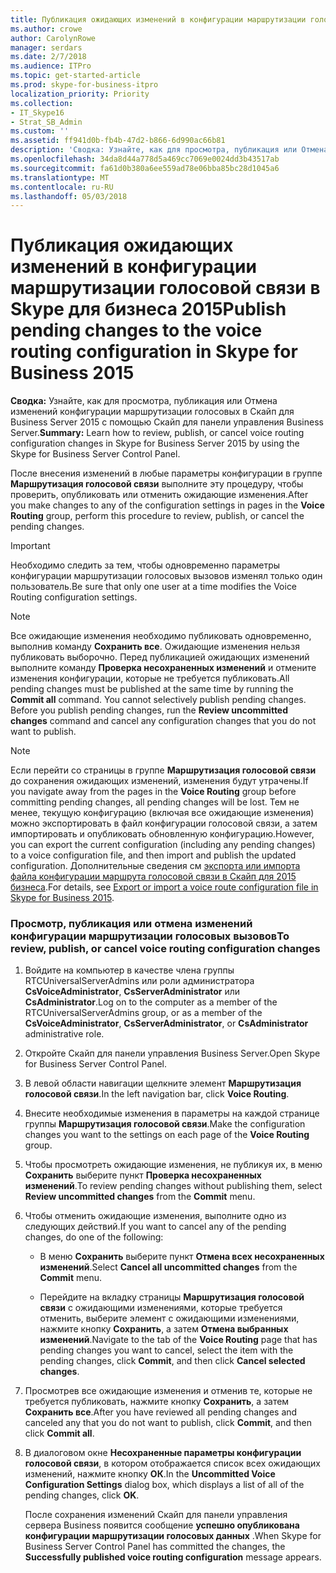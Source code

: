 ```yaml
---
title: Публикация ожидающих изменений в конфигурации маршрутизации голосовой связи в Skype для бизнеса 2015
ms.author: crowe
author: CarolynRowe
manager: serdars
ms.date: 2/7/2018
ms.audience: ITPro
ms.topic: get-started-article
ms.prod: skype-for-business-itpro
localization_priority: Priority
ms.collection:
- IT_Skype16
- Strat_SB_Admin
ms.custom: ''
ms.assetid: ff941d0b-fb4b-47d2-b866-6d990ac66b81
description: 'Сводка: Узнайте, как для просмотра, публикация или Отмена изменений конфигурации маршрутизации голосовых в Скайп для Business Server 2015 с помощью Скайп для панели управления Business Server.'
ms.openlocfilehash: 34da8d44a778d5a469cc7069e0024dd3b43517ab
ms.sourcegitcommit: fa61d0b380a6ee559ad78e06bba85bc28d1045a6
ms.translationtype: MT
ms.contentlocale: ru-RU
ms.lasthandoff: 05/03/2018
---
```

# <a name="publish-pending-changes-to-the-voice-routing-configuration-in-skype-for-business-2015"></a><span data-ttu-id="8920b-103">Публикация ожидающих изменений в конфигурации маршрутизации голосовой связи в Skype для бизнеса 2015</span><span class="sxs-lookup"><span data-stu-id="8920b-103">Publish pending changes to the voice routing configuration in Skype for Business 2015</span></span>
 
<span data-ttu-id="8920b-104">**Сводка:** Узнайте, как для просмотра, публикация или Отмена изменений конфигурации маршрутизации голосовых в Скайп для Business Server 2015 с помощью Скайп для панели управления Business Server.</span><span class="sxs-lookup"><span data-stu-id="8920b-104">**Summary:** Learn how to review, publish, or cancel voice routing configuration changes in Skype for Business Server 2015 by using the Skype for Business Server Control Panel.</span></span>
  
<span data-ttu-id="8920b-105">После внесения изменений в любые параметры конфигурации в группе **Маршрутизация голосовой связи** выполните эту процедуру, чтобы проверить, опубликовать или отменить ожидающие изменения.</span><span class="sxs-lookup"><span data-stu-id="8920b-105">After you make changes to any of the configuration settings in pages in the **Voice Routing** group, perform this procedure to review, publish, or cancel the pending changes.</span></span>
  
> [!IMPORTANT]
> <span data-ttu-id="8920b-106">Необходимо следить за тем, чтобы одновременно параметры конфигурации маршрутизации голосовых вызовов изменял только один пользователь.</span><span class="sxs-lookup"><span data-stu-id="8920b-106">Be sure that only one user at a time modifies the Voice Routing configuration settings.</span></span> 
  
> [!NOTE]
> <span data-ttu-id="8920b-p101">Все ожидающие изменения необходимо публиковать одновременно, выполнив команду **Сохранить все**. Ожидающие изменения нельзя публиковать выборочно. Перед публикацией ожидающих изменений выполните команду **Проверка несохраненных изменений** и отмените изменения конфигурации, которые не требуется публиковать.</span><span class="sxs-lookup"><span data-stu-id="8920b-p101">All pending changes must be published at the same time by running the **Commit all** command. You cannot selectively publish pending changes. Before you publish pending changes, run the **Review uncommitted changes** command and cancel any configuration changes that you do not want to publish.</span></span>
  
> [!NOTE]
> <span data-ttu-id="8920b-110">Если перейти со страницы в группе **Маршрутизация голосовой связи** до сохранения ожидающих изменений, изменения будут утрачены.</span><span class="sxs-lookup"><span data-stu-id="8920b-110">If you navigate away from the pages in the **Voice Routing** group before committing pending changes, all pending changes will be lost.</span></span> <span data-ttu-id="8920b-111">Тем не менее, текущую конфигурацию (включая все ожидающие изменения) можно экспортировать в файл конфигурации голосовой связи, а затем импортировать и опубликовать обновленную конфигурацию.</span><span class="sxs-lookup"><span data-stu-id="8920b-111">However, you can export the current configuration (including any pending changes) to a voice configuration file, and then import and publish the updated configuration.</span></span> <span data-ttu-id="8920b-112">Дополнительные сведения см [экспорта или импорта файла конфигурации маршрута голосовой связи в Скайп для 2015 бизнеса](voice-route-configuration-import-export.md).</span><span class="sxs-lookup"><span data-stu-id="8920b-112">For details, see [Export or import a voice route configuration file in Skype for Business 2015](voice-route-configuration-import-export.md).</span></span> 
  
### <a name="to-review-publish-or-cancel-voice-routing-configuration-changes"></a><span data-ttu-id="8920b-113">Просмотр, публикация или отмена изменений конфигурации маршрутизации голосовых вызовов</span><span class="sxs-lookup"><span data-stu-id="8920b-113">To review, publish, or cancel voice routing configuration changes</span></span>

1. <span data-ttu-id="8920b-114">Войдите на компьютер в качестве члена группы RTCUniversalServerAdmins или роли администратора **CsVoiceAdministrator**, **CsServerAdministrator** или **CsAdministrator**.</span><span class="sxs-lookup"><span data-stu-id="8920b-114">Log on to the computer as a member of the RTCUniversalServerAdmins group, or as a member of the **CsVoiceAdministrator**, **CsServerAdministrator**, or **CsAdministrator** administrative role.</span></span>
    
2. <span data-ttu-id="8920b-115">Откройте Скайп для панели управления Business Server.</span><span class="sxs-lookup"><span data-stu-id="8920b-115">Open Skype for Business Server Control Panel.</span></span>
    
3. <span data-ttu-id="8920b-116">В левой области навигации щелкните элемент **Маршрутизация голосовой связи**.</span><span class="sxs-lookup"><span data-stu-id="8920b-116">In the left navigation bar, click **Voice Routing**.</span></span>
    
4. <span data-ttu-id="8920b-117">Внесите необходимые изменения в параметры на каждой странице группы **Маршрутизация голосовой связи**.</span><span class="sxs-lookup"><span data-stu-id="8920b-117">Make the configuration changes you want to the settings on each page of the **Voice Routing** group.</span></span>
    
5. <span data-ttu-id="8920b-118">Чтобы просмотреть ожидающие изменения, не публикуя их, в меню **Сохранить** выберите пункт **Проверка несохраненных изменений**.</span><span class="sxs-lookup"><span data-stu-id="8920b-118">To review pending changes without publishing them, select **Review uncommitted changes** from the **Commit** menu.</span></span>
    
6. <span data-ttu-id="8920b-119">Чтобы отменить ожидающие изменения, выполните одно из следующих действий.</span><span class="sxs-lookup"><span data-stu-id="8920b-119">If you want to cancel any of the pending changes, do one of the following:</span></span>
    
   - <span data-ttu-id="8920b-120">В меню **Сохранить** выберите пункт **Отмена всех несохраненных изменений**.</span><span class="sxs-lookup"><span data-stu-id="8920b-120">Select **Cancel all uncommitted changes** from the **Commit** menu.</span></span>
    
   - <span data-ttu-id="8920b-121">Перейдите на вкладку страницы **Маршрутизация голосовой связи** с ожидающими изменениями, которые требуется отменить, выберите элемент с ожидающими изменениями, нажмите кнопку **Сохранить**, а затем **Отмена выбранных изменений**.</span><span class="sxs-lookup"><span data-stu-id="8920b-121">Navigate to the tab of the **Voice Routing** page that has pending changes you want to cancel, select the item with the pending changes, click **Commit**, and then click **Cancel selected changes**.</span></span>
    
7. <span data-ttu-id="8920b-122">Просмотрев все ожидающие изменения и отменив те, которые не требуется публиковать, нажмите кнопку **Сохранить**, а затем **Сохранить все**.</span><span class="sxs-lookup"><span data-stu-id="8920b-122">After you have reviewed all pending changes and canceled any that you do not want to publish, click **Commit**, and then click **Commit all**.</span></span>
    
8. <span data-ttu-id="8920b-123">В диалоговом окне **Несохраненные параметры конфигурации голосовой связи**, в котором отображается список всех ожидающих изменений, нажмите кнопку **ОК**.</span><span class="sxs-lookup"><span data-stu-id="8920b-123">In the **Uncommitted Voice Configuration Settings** dialog box, which displays a list of all of the pending changes, click **OK**.</span></span> 
    
    <span data-ttu-id="8920b-124">После сохранения изменений Скайп для панели управления сервера Business появится сообщение **успешно опубликована конфигурации маршрутизации голосовых данных** .</span><span class="sxs-lookup"><span data-stu-id="8920b-124">When Skype for Business Server Control Panel has committed the changes, the **Successfully published voice routing configuration** message appears.</span></span>
    

